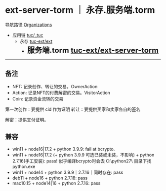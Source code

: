 # ext-server-torm ｜ 永存.服务端.torm

导航路径 [Organizations](https://git.faronear.org/explore/organizations)

- 应用链 [tuc/_tuc](https://git.faronear.org/tuc/_tuc)
  - 永存 [tuc-ext/ext](https://git.faronear.org/tuc-ext/ext)
    - **<font size=5>服务端.torm [tuc-ext/ext-server-torm](https://git.faronear.org/tuc-ext/ext-server-torm)</font>**

---
## 备注

- NFT: 记录创作、转让的交易。OwnerAction
- Action: 记录NFT的付费解密的交易。VisitorAction
- Coin: 记录资金流转的交易

第一次创作：要提供 cid 作为证明
转让：要提供买家和卖家各自的签名

解密：提供支付证明。

## 兼容
- win11 + node16|17.2 + python 3.9.9: fail at bcrypto. 
- win11 + node16|17.2 (+ python 3.9.9 可选已装或未装，不影响) + python 2.7.16(手工安装): pass! 似乎编译bcrypto时会去 C:\python27\ 目录下找 python.exe
- win11 + node14 + python 3.9.9｜2.7.16｜同时存在: pass
- deb11 + node16 + python 2.7.18: pass 
- mac10.15 + node14|16 + python 2.7.16: pass
